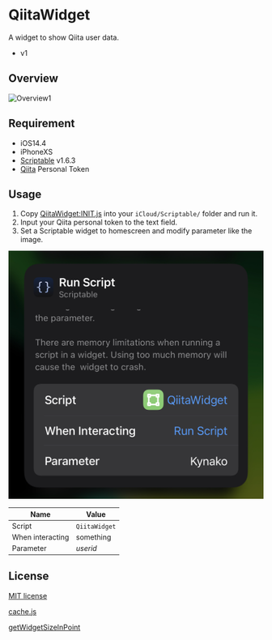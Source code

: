 # QiitaWidget
A widget to show Qiita user data.

- v1

## Overview
![Overview1](assets/OVERVIEW_1.png)

## Requirement
- iOS14.4
- iPhoneXS
- [Scriptable](https://scriptable.app/) v1.6.3
- [Qiita](https://qiita.com/) Personal Token

## Usage
1. Copy [QiitaWidget:INIT.js](https://github.com/Kynako/QiitaWidget/blob/main/QiitaWidget:INIT.js) into your `iCloud/Scriptable/` folder and run it.
2. Input your Qiita personal token to the text field.
3. Set a Scriptable widget to homescreen and modify parameter like the image.

![Usage1](assets/USAGE_1.jpg)

|Name|Value|
|-----|-----|
|Script|`QiitaWidget`|
|When interacting|something|
|Parameter|*userid*|


## License
[MIT license](https://github.com/Kynako/QiitaWidget/blob/main/LICENSE)

[cache.js](https://github.com/evandcoleman/scriptable/blob/main/LICENSE)

[getWidgetSizeInPoint](https://talk.automators.fm/t/get-available-widget-height-and-width-depending-on-the-devices-screensize/9258/5)
